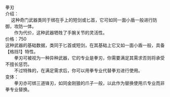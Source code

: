 <title>拳刃</title>
<meta name="GENERATOR" content="WinCHM">
<meta http-equiv="Content-Type" content="text/html; charset=gb2312">
<br>拳刃
<br>介绍：
<br>　  这种奇门武器类同于绑在手上的短剑或匕首，它可如同一面小盾一般进行防御，攻防一体。
<br>　　作为代价，这种武器牺牲了手腕关节的灵活性。
<br>价格：750
<br>    这种武器的基础数据，类同于匕首或短剑，在其基础上它又如一面小盾一般，具备【格挡1】特性。
<br>　　拳刃可被视为一种异种武器，它的专业是拳刃，你需要满足其需求否则将承受不擅长惩罚。
<br>　　不过特殊的，在满足需求后，你可以用拳专业代替拳刃进行使用。
<br>变体：
<br>　　拳刃亦可绑三道锋刃，如同金刚狼的爪子一般，以此作为替换使用爪专业而非拳专业替换。
<br>
<br>
